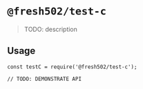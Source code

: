 # `@fresh502/test-c`

> TODO: description

## Usage

```
const testC = require('@fresh502/test-c');

// TODO: DEMONSTRATE API
```
